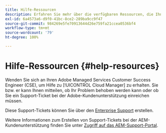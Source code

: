 ```yaml
---
title: Hilfe-Ressourcen
description: Erfahren Sie mehr über die verfügbaren Ressourcen, die Ihnen bei der Verwendung von Cloud Manager helfen.
exl-id: 6a4573a6-d9f0-41bc-8ce2-289ba9cc9f47
source-git-commit: 984269e5fe70913644d26e759fa21ccea0536bf4
workflow-type: tm+mt
source-wordcount: '79'
ht-degree: 100%

---
```



# Hilfe-Ressourcen {#help-resources}

Wenden Sie sich an Ihren Adobe Managed Services Customer Success Engineer (CSE), um Hilfe zu [!UICONTROL Cloud Manager] zu erhalten. Sie bzw. er kann Ihnen mitteilen, ob Ihr Problem behoben werden kann oder ob Sie ein Support-Ticket bei der Adobe-Kundenunterstützung einreichen müssen.

Diese Support-Tickets können Sie über den [Enterprise Support](https://experienceleague.adobe.com/?support-tab=home&amp;lang=de#support) erstellen.

Weitere Informationen zum Erstellen von Support-Tickets bei der AEM-Kundenunterstützung finden Sie unter [Zugriff auf das AEM-Support-Portal](https://helpx.adobe.com/de/enterprise/using/support-and-expert-services.html).
